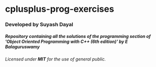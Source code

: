 # cplusplus-prog-exercises
### Developed by Suyash Dayal
##### Repository containing all the solutions of the programming section of 'Object Oriented Programming with C++ (6th edition)' by E Balaguruswamy
*Licensed under **MIT** for the use of general public.*
